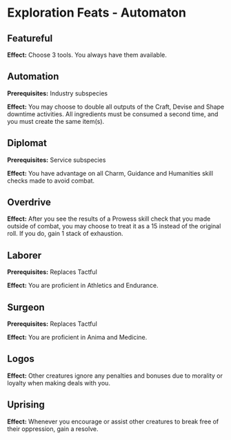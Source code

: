 # Exploration Feats - Automaton

## Featureful
**Effect:** Choose 3 tools. You always have them available.

## Automation
**Prerequisites:** Industry subspecies

**Effect:** You may choose to double all outputs of the Craft, Devise and Shape downtime activities. All ingredients must be consumed a second time, and you must create the same item(s).

## Diplomat
**Prerequisites:** Service subspecies

**Effect:** You have advantage on all Charm, Guidance and Humanities skill checks made to avoid combat.

## Overdrive
**Effect:** After you see the results of a Prowess skill check that you made outside of combat, you may choose to treat it as a 15 instead of the original roll. If you do, gain 1 stack of exhaustion.

## Laborer
**Prerequisites:** Replaces Tactful

**Effect:** You are proficient in Athletics and Endurance.

## Surgeon
**Prerequisites:** Replaces Tactful

**Effect:** You are proficient in Anima and Medicine.

## Logos
**Effect:** Other creatures ignore any penalties and bonuses due to morality or loyalty when making deals with you.

## Uprising
**Effect:** Whenever you encourage or assist other creatures to break free of their oppression, gain a resolve.

